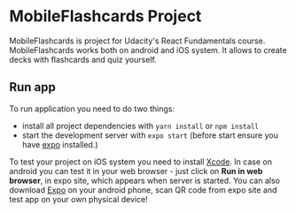 # MobileFlashcards Project

MobileFlashcards is project for Udacity's React Fundamentals course.
MobileFlashcards works both on android and iOS system.
It allows to create decks with flashcards and quiz yourself. 

## Run app

To run application you need to do two things:

* install all project dependencies with `yarn install` or `npm install`
* start the development server with `expo start`
(before start ensure you have [expo](https://docs.expo.io/) installed.)

To test your project on iOS system you need to install
[Xcode](https://apps.apple.com/pl/app/xcode/id497799835?l=pl&mt=12).
In case on android you can test it in your web browser - just click on
**Run in web browser**, in expo site, which appears when server is started.
You can also download [Expo](https://play.google.com/store/apps/details?id=host.exp.exponent&hl=pl)
on your android phone, scan QR code from expo site and test app on your own physical device!

